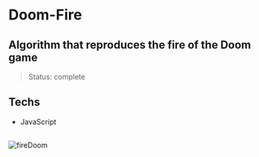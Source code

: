 # Doom-Fire

## Algorithm that reproduces the fire of the Doom game

> Status: complete

## Techs
+ JavaScript

##

![fireDoom](https://user-images.githubusercontent.com/92328683/148809987-ba5c2916-2dc2-4558-b8bb-8bed02790f23.gif)
